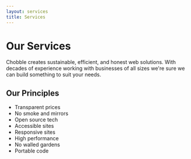 ```yaml
---
layout: services
title: Services
---
```


# Our Services

Chobble creates sustainable, efficient, and honest web solutions. With decades of experience working with businesses of all sizes we're sure we can build something to suit your needs.

## Our Principles

- Transparent prices
- No smoke and mirrors
- Open source tech
- Accessible sites
- Responsive sites
- High performance
- No walled gardens
- Portable code
